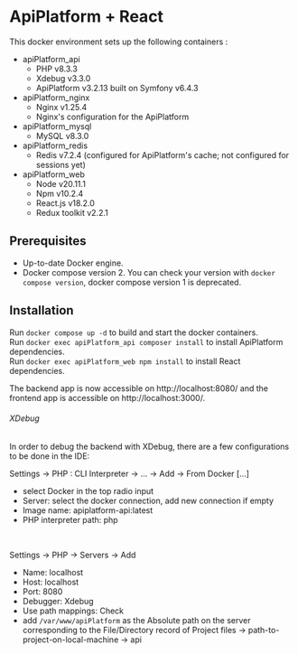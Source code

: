 # ApiPlatform + React

This docker environment sets up the following containers :
- apiPlatform_api
  - PHP v8.3.3 
  - Xdebug v3.3.0
  - ApiPlatform v3.2.13 built on Symfony v6.4.3
- apiPlatform_nginx
  - Nginx v1.25.4
  - Nginx's configuration for the ApiPlatform
- apiPlatform_mysql
  - MySQL v8.3.0
- apiPlatform_redis
  - Redis v7.2.4 (configured for ApiPlatform's cache; not configured for sessions yet)
- apiPlatform_web
  - Node v20.11.1
  - Npm v10.2.4
  - React.js v18.2.0
  - Redux toolkit v2.2.1

## Prerequisites

- Up-to-date Docker engine. 
- Docker compose version 2. You can check your version with `docker compose version`, docker compose version 1 is deprecated. 

## Installation

Run `docker compose up -d` to build and start the docker containers. <br>
Run `docker exec apiPlatform_api composer install` to install ApiPlatform dependencies. <br>
Run `docker exec apiPlatform_web npm install` to install React dependencies.

The backend app is now accessible on http://localhost:8080/ and the frontend app is accessible on http://localhost:3000/.

###### XDebug

In order to debug the backend with XDebug, there are a few configurations to be done in the IDE: <br>

Settings -> PHP : CLI Interpreter -> ... -> Add -> From Docker [...]
- select Docker in the top radio input
- Server: select the docker connection, add new connection if empty
- Image name: apiplatform-api:latest
- PHP interpreter path: php
<br>

Settings -> PHP -> Servers -> Add
- Name: localhost
- Host: localhost
- Port: 8080
- Debugger: Xdebug
- Use path mappings: Check
- add `/var/www/apiPlatform` as the Absolute path on the server corresponding to the File/Directory record of Project files -> path-to-project-on-local-machine -> api